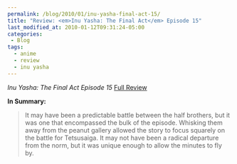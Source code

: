 ```yaml
---
permalink: /blog/2010/01/inu-yasha-final-act-15/
title: "Review: <em>Inu Yasha: The Final Act</em> Episode 15"
last_modified_at: 2010-01-12T09:31:24-05:00
categories:
 - Blog
tags:
  - anime
  - review
  - inu yasha
---
```


_Inu Yasha: The Final Act Episode 15_ [Full Review](http://www.mania.com/inu-yasha-final-act-episode-15_article_119899.html)

**In Summary:**
> It may have been a predictable battle between the half brothers, but it was one that encompassed the bulk of the episode. Whisking them away from the peanut gallery allowed the story to focus squarely on the battle for Tetsusaiga. It may not have been a radical departure from the norm, but it was unique enough to allow the minutes to fly by.